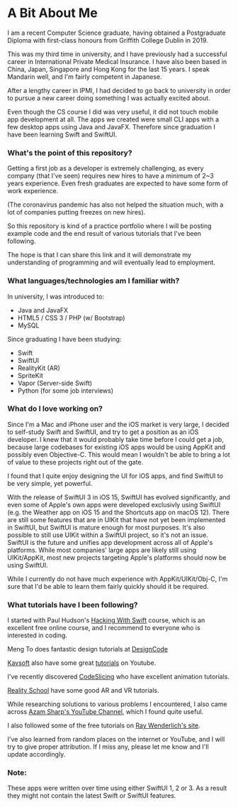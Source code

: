 # A Bit About Me

I am a recent Computer Science graduate, having obtained a Postgraduate Diploma with first-class honours from Griffith College Dublin in 2019.

This was my third time in university, and I have previously had a successful career in International Private Medical Insurance. I have also been based in China, Japan, Singapore and Hong Kong for the last 15 years. I speak Mandarin well, and I'm fairly competent in Japanese.

After a lengthy career in IPMI, I had decided to go back to university in order to pursue a new career doing something I was actually excited about.

Even though the CS course I did was very useful, it did not touch mobile app development at all. The apps we created were small CLI apps with a few desktop apps using Java and JavaFX. Therefore since graduation I have been learning Swift and SwiftUI. 

### What's the point of this repository? 

Getting a first job as a developer is extremely challenging, as every company (that I've seen) requires new hires to have a minimum of 2~3 years experience. Even fresh graduates are expected to have some form of work experience.

(The coronavirus pandemic has also not helped the situation much, with a lot of companies putting freezes on new hires).

So this repository is kind of a practice portfolio where I will be posting example code and the end result of various tutorials that I've been following. 

The hope is that I can share this link and it will demonstrate my understanding of programming and will eventually lead to employment. 

### What languages/technologies am I familiar with? 

In university, I was introduced to: 

* Java and JavaFX
* HTML5 / CSS 3 / PHP (w/ Bootstrap)
* MySQL

Since graduating I have been studying: 

* Swift 
* SwiftUI
* RealityKit (AR)
* SpriteKit
* Vapor (Server-side Swift)
* Python (for some job interviews)

### What do I love working on?

Since I'm a Mac and iPhone user and the iOS market is very large, I decided to self-study Swift and SwiftUI, and try to get a position as an iOS developer. I knew that it would probably take time before I could get a job, because large codebases for existing iOS apps would be using AppKit and possibly even Objective-C. This would mean I wouldn't be able to bring a lot of value to these projects right out of the gate.

I found that I quite enjoy designing the UI for iOS apps, and find SwiftUI to be very simple, yet powerful.

With the release of SwiftUI 3 in iOS 15, SwiftUI has evolved significantly, and even some of Apple's own apps were developed exclusivly using SwiftUI (e.g. the Weather app on iOS 15 and the Shortcuts app on macOS 12). There are still some features that are in UIKit that have not yet been implemented in SwiftUI, but SwiftUI is mature enough for most purposes. It's also possible to still use UIKit within a SwiftUI project, so it's not an issue. 
SwiftUI is the future and unifies app development across all of Apple's platforms. While most companies' large apps are likely still using UIKit/AppKit, most new projects targeting Apple's platforms should now be using SwiftUI.

While I currently do not have much experience with AppKit/UIKit/Obj-C, I'm sure that I'd be able to learn them fairly quickly should it be required. 

### What tutorials have I been following? 

I started with Paul Hudson's <a href="https://www.hackingwithswift.com">Hacking With Swift</a> course, which is an excellent free online course, and I recommend to everyone who is interested in coding. 

Meng To does fantastic design tutorials at [DesignCode](https://www.youtube.com/channel/UCTIhfOopxukTIRkbXJ3kN-g)

[Kavsoft](https://kavsoft.dev) also have some great [tutorials](https://www.youtube.com/channel/UCsuV4MRk_aB291SrchUVb4w) on Youtube. 

I've recently discovered [CodeSlicing](https://www.youtube.com/channel/UCakreohbcr3Xcrlc6qbbbVA) who have excellent animation tutorials. 

[Reality School](https://www.youtube.com/channel/UCTtCkXsHQvuOYjjpPMleQWQ) have some good AR and VR tutorials. 

While researching solutions to various problems I encountered, I also came across <a href="https://www.youtube.com/user/azamsharp/">Azam Sharp's YouTube Channel</a>, which I found quite useful. 

I also followed some of the free tutorials on <a href="https://www.raywenderlich.com/paths#ios">Ray Wenderlich's site</a>.

I've also learned from random places on the internet or YouTube, and I will try to give proper attribution. If I miss any, please let me know and I'll update accordingly. 

### Note: 

These apps were written over time using either SwiftUI 1, 2 or 3. As a result they might not contain the latest Swift or  SwiftUI features.
